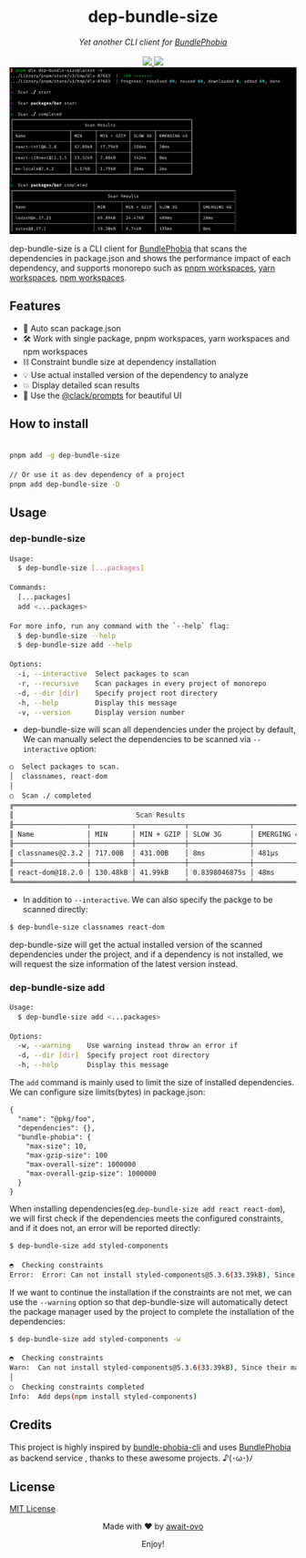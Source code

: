 <h1 align='center'>dep-bundle-size</h1>

<p align='center'>
<em>Yet another CLI client for <a href="https://bundlephobia.com/" target="_blank">BundlePhobia</a></em>
<br />
<br />
<a href='https://www.npmjs.com/package/dep-bundle-size'>
<img src='https://img.shields.io/npm/v/dep-bundle-size/latest.svg'>
</a>
<a href='https://npmjs.com/package/dep-bundle-size'>
<img src='https://img.shields.io/npm/l/dep-bundle-size' >
</a>
<img src="https://raw.githubusercontent.com/await-ovo/dep-bundle-size/main/assets/pnpm-dlx.png?token=GHSAT0AAAAAABRRY4JYJGRTLBDW2UBNLLOUY7MUU2Q" alt="pnpm dlx dep-bundle-size@latest -r">
</p>


dep-bundle-size is a CLI client for [BundlePhobia](https://bundlephobia.com/) that scans the dependencies in package.json and shows the performance impact of each dependency, and supports monorepo such as [pnpm workspaces](https://pnpm.io/workspaces), [yarn workspaces](https://classic.yarnpkg.com/lang/en/docs/workspaces/), [npm workspaces](https://docs.npmjs.com/cli/v8/using-npm/workspaces?v=true).


## Features

- 👀 Auto scan package.json
- 🛠️ Work with single package, pnpm workspaces, yarn workspaces and npm workspaces
- ⛓️ Constraint bundle size at dependency installation
- 💡 Use actual installed version of the dependency to analyze
- 💥 Display detailed scan results
- 💎 Use the [@clack/prompts](https://github.com/natemoo-re/clack/tree/main/packages/prompts) for beautiful UI


## How to install

```bash

pnpm add -g dep-bundle-size

// Or use it as dev dependency of a project
pnpm add dep-bundle-size -D

```

## Usage

### dep-bundle-size

```bash
Usage:
  $ dep-bundle-size [...packages]

Commands:
  [...packages]
  add <...packages>

For more info, run any command with the `--help` flag:
  $ dep-bundle-size --help
  $ dep-bundle-size add --help

Options:
  -i, --interactive  Select packages to scan
  -r, --recursive    Scan packages in every project of monorepo
  -d, --dir [dir]    Specify project root directory
  -h, --help         Display this message
  -v, --version      Display version number
```

* dep-bundle-size will scan all dependencies under the project by default, We can manually select the dependencies to be scanned via `--interactive` option:

```bash
○  Select packages to scan.
│  classnames, react-dom
│
○  Scan ./ completed
╔════════════════════════════════════════════════════════════════════════╗
║                              Scan Results                              ║
╟──────────────────┬──────────┬────────────┬───────────────┬─────────────╢
║ Name             │ MIN      │ MIN + GZIP │ SLOW 3G       │ EMERGING 4G ║
╟──────────────────┼──────────┼────────────┼───────────────┼─────────────╢
║ classnames@2.3.2 │ 717.00B  │ 431.00B    │ 8ms           │ 481μs       ║
╟──────────────────┼──────────┼────────────┼───────────────┼─────────────╢
║ react-dom@18.2.0 │ 130.48kB │ 41.99kB    │ 0.8398046875s │ 48ms        ║
╚══════════════════╧══════════╧════════════╧═══════════════╧═════════════╝
```
* In addition to `--interactive`. We can also specify the packge to be scanned directly:

```bash
$ dep-bundle-size classnames react-dom
```
dep-bundle-size will get the actual installed version of the scanned dependencies under the  project, and if a dependency is not installed, we will request the size information of the latest version instead.


### dep-bundle-size add

```bash
Usage:
  $ dep-bundle-size add <...packages>

Options:
  -w, --warning    Use warning instead throw an error if
  -d, --dir [dir]  Specify project root directory
  -h, --help       Display this message
```

The `add` command is mainly used to limit the size of installed dependencies. We can configure size limits(bytes) in package.json:

```
{
  "name": "@pkg/foo",
  "dependencies": {},
  "bundle-phobia": {
    "max-size": 10,
    "max-gzip-size": 100
    "max-overall-size": 1000000
    "max-overall-gzip-size": 1000000
  }
}
```
When installing dependencies(eg.`dep-bundle-size add react react-dom`), we will first check if the dependencies meets the configured constraints, and if it does not, an error will be reported directly:

```bash
$ dep-bundle-size add styled-components

◓  Checking constraints
Error:  Error: Can not install styled-components@5.3.6(33.39kB), Since their max-size is larger than the configured(10.00B).
```


If we want to continue the installation if the constraints are not met, we can use the `--warning` option so that dep-bundle-size will automatically detect the package manager used by the project to complete the installation of the dependencies:

```bash
$ dep-bundle-size add styled-components -w

◓  Checking constraints
Warn:  Can not install styled-components@5.3.6(33.39kB), Since their max-size is larger than the configured(10.00B).
│
○  Checking constraints completed
Info:  Add deps(npm install styled-components)
```

## Credits

This project is highly inspired by [bundle-phobia-cli](https://github.com/AdrieanKhisbe/bundle-phobia-cli) and uses [BundlePhobia](https://bundlephobia.com/) as backend service , thanks to these awesome projects. ♪(･ω･)ﾉ


## License

[MIT License](./LICENSE)

<p align='center'>
Made with ❤️ by <a href="https://github.com/await-ovo">await-ovo</a>
</p>

<p align='center'>Enjoy!</p>
